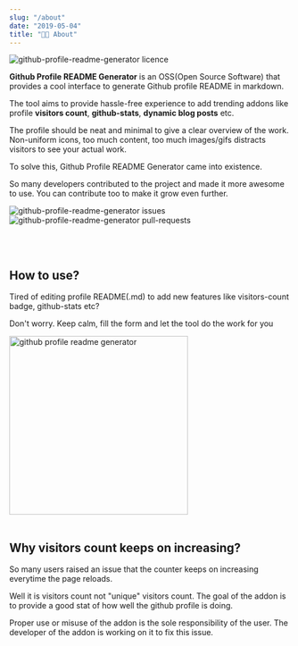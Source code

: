 ```yaml
---
slug: "/about"
date: "2019-05-04"
title: "👨‍💻 About"
---
```

<img src="https://img.shields.io/github/license/rahuldkjain/github-profile-readme-generator?style=flat-square" alt="github-profile-readme-generator licence" />

**Github Profile README Generator** is an OSS(Open Source Software) that provides a cool interface to generate Github profile README in markdown.

The tool aims to provide hassle-free experience to add trending addons like profile **visitors count**, **github-stats**, **dynamic blog posts** etc.

The profile should be neat and minimal to give a clear overview of the work. Non-uniform icons, too much content, too much images/gifs distracts visitors to see your actual work.

To solve this, Github Profile README Generator came into existence.

So many developers contributed to the project and made it more awesome to use. You can contribute too to make it grow even further.

<img src="https://img.shields.io/github/issues/rahuldkjain/github-profile-readme-generator?style=flat-square" alt="github-profile-readme-generator issues"/> <img src="https://img.shields.io/github/issues-pr/rahuldkjain/github-profile-readme-generator?style=flat-square" alt="github-profile-readme-generator pull-requests"/>

<br/><br/>

## How to use?
Tired of editing profile README(.md) to add new features like visitors-count badge, github-stats etc?

Don't worry. Keep calm, fill the form and let the tool do the work for you

<img src="https://raw.githubusercontent.com/rahuldkjain/github-profile-readme-generator/master/src/images/github-profile-readme-generator.gif"
alt="github profile readme generator" width="320" /><br/><br/>


## Why visitors count keeps on increasing?
So many users raised an issue that the counter keeps on increasing everytime the page reloads.

Well it is visitors count not "unique" visitors count. The goal of the addon is to provide a good stat of how well the github profile is doing.

Proper use or misuse of the addon is the sole responsibility of the user. The developer of the addon is working on it to fix this issue.
